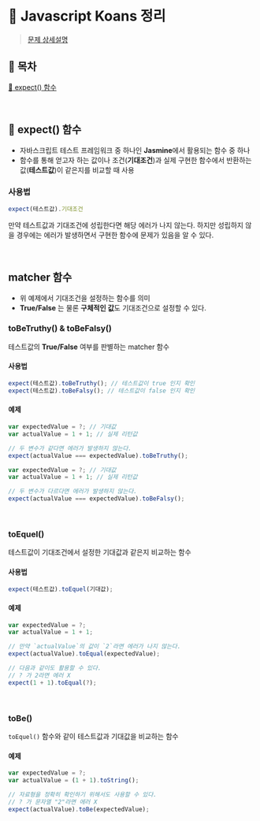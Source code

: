 # :pushpin: Javascript Koans 정리
> [문제 상세설명](https://book.vanillacoding.co/starter-kit/step-5-1/scope-and-hoisting/javascript-koans)

## :pushpin: 목차
[:pushpin: expect() 함수](#pushpin-expect-함수)

<br>

## :pushpin: expect() 함수
- 자바스크립트 테스트 프레임워크 중 하나인 **Jasmine**에서 활용되는 함수 중 하나
- 함수를 통해 얻고자 하는 값이나 조건(**기대조건**)과 실제 구현한 함수에서 반환하는 값(**테스트값**)이 같은지를 비교할 때 사용

### **사용법**
```jsx
expect(테스트값).기대조건
```
만약 테스트값과 기대조건에 성립한다면 해당 에러가 나지 않는다. 하지만 성립하지 않을 경우에는 에러가 발생하면서 구현한 함수에 문제가 있음을 알 수 있다.

<br>

## **matcher 함수**
- 위 예제에서 기대조건을 설정하는 함수를 의미
- **True/False** 는 물론 **구체적인 값**도 기대조건으로 설정할 수 있다.

### **toBeTruthy() & toBeFalsy()**
테스트값의 **True/False** 여부를 판별하는 matcher 함수

#### **사용법**
```jsx
expect(테스트값).toBeTruthy(); // 테스트값이 true 인지 확인
expect(테스트값).toBeFalsy(); // 테스트값이 false 인지 확인
```

#### **예제**
```jsx
var expectedValue = ?; // 기대값
var actualValue = 1 + 1; // 실제 리턴값

// 두 변수가 같다면 에러가 발생하지 않는다.
expect(actualValue === expectedValue).toBeTruthy();
```

```jsx
var expectedValue = ?; // 기대값
var actualValue = 1 + 1; // 실제 리턴값

// 두 변수가 다르다면 에러가 발생하지 않는다.
expect(actualValue === expectedValue).toBeFalsy();
```

<br>

### **toEquel()**
테스트값이 기대조건에서 설정한 기대값과 같은지 비교하는 함수

#### **사용법**
```jsx
expect(테스트값).toEquel(기대값);
```

#### **예제**
```jsx
var expectedValue = ?;
var actualValue = 1 + 1;

// 만약 `actualValue`의 값이 `2`라면 에러가 나지 않는다.
expect(actualValue).toEqual(expectedValue);

// 다음과 같이도 활용할 수 있다.
// ? 가 2라면 에러 X
expect(1 + 1).toEqual(?);
```

<br>

### **toBe()**
`toEquel()` 함수와 같이 테스트값과 기대값을 비교하는 함수

#### **예제**
```jsx
var expectedValue = ?;
var actualValue = (1 + 1).toString();

// 자료형을 정확히 확인하기 위해서도 사용할 수 있다.
// ? 가 문자열 "2"라면 에러 X
expect(actualValue).toBe(expectedValue);
```

<br>

